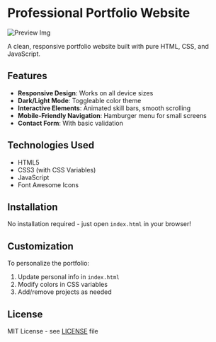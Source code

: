 
# Professional Portfolio Website
![Preview Img](files/preview.png)

A clean, responsive portfolio website built with pure HTML, CSS, and JavaScript.

## Features

- **Responsive Design**: Works on all device sizes
- **Dark/Light Mode**: Toggleable color theme
- **Interactive Elements**: Animated skill bars, smooth scrolling
- **Mobile-Friendly Navigation**: Hamburger menu for small screens
- **Contact Form**: With basic validation

## Technologies Used

- HTML5
- CSS3 (with CSS Variables)
- JavaScript
- Font Awesome Icons

## Installation

No installation required - just open `index.html` in your browser!

## Customization

To personalize the portfolio:

1. Update personal info in `index.html`
2. Modify colors in CSS variables
3. Add/remove projects as needed

## License

MIT License - see [LICENSE](./LICENSE) file